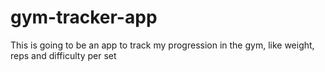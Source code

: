 # gym-tracker-app
This is going to be an app to track my progression in the gym, like weight, reps and difficulty per set
